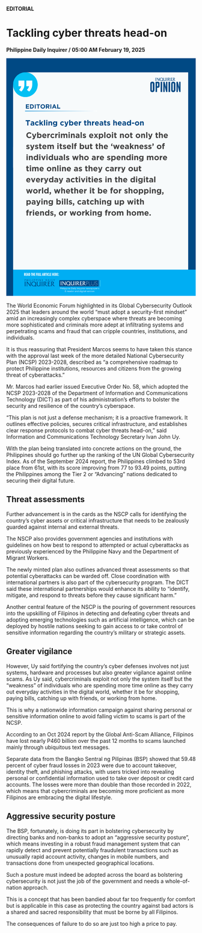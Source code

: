 **EDITORIAL**

# Tackling cyber threats head-on

****Philippine Daily Inquirer / 05:00 AM February 19, 2025****

![Image](https://raw.githubusercontent.com/github-jl14/scrapy_api/refs/heads/main/images/editorial02192025.png)



The World Economic Forum highlighted in its Global Cybersecurity Outlook 2025 that leaders around the world “must adopt a security-first mindset” amid an increasingly complex cyberspace where threats are becoming more sophisticated and criminals more adept at infiltrating systems and perpetrating scams and fraud that can cripple countries, institutions, and individuals.

It is thus reassuring that President Marcos seems to have taken this stance with the approval last week of the more detailed National Cybersecurity Plan (NCSP) 2023-2028, described as “a comprehensive roadmap to protect Philippine institutions, resources and citizens from the growing threat of cyberattacks.”

Mr. Marcos had earlier issued Executive Order No. 58, which adopted the NCSP 2023-2028 of the Department of Information and Communications Technology (DICT) as part of his administration’s efforts to bolster the security and resilience of the country’s cyberspace.

“This plan is not just a defense mechanism; it is a proactive framework. It outlines effective policies, secures critical infrastructure, and establishes clear response protocols to combat cyber threats head-on,” said Information and Communications Technology Secretary Ivan John Uy.

With the plan being translated into concrete actions on the ground, the Philippines should go further up the ranking of the UN Global Cybersecurity Index. As of the September 2024 report, the Philippines climbed to 53rd place from 61st, with its score improving from 77 to 93.49 points, putting the Philippines among the Tier 2 or “Advancing” nations dedicated to securing their digital future.

## Threat assessments

Further advancement is in the cards as the NSCP calls for identifying the country’s cyber assets or critical infrastructure that needs to be zealously guarded against internal and external threats.

The NSCP also provides government agencies and institutions with guidelines on how best to respond to attempted or actual cyberattacks as previously experienced by the Philippine Navy and the Department of Migrant Workers.

The newly minted plan also outlines advanced threat assessments so that potential cyberattacks can be warded off. Close coordination with international partners is also part of the cybersecurity program. The DICT said these international partnerships would enhance its ability to “identify, mitigate, and respond to threats before they cause significant harm.”

Another central feature of the NSCP is the pouring of government resources into the upskilling of Filipinos in detecting and defeating cyber threats and adopting emerging technologies such as artificial intelligence, which can be deployed by hostile nations seeking to gain access to or take control of sensitive information regarding the country’s military or strategic assets.

## Greater vigilance

However, Uy said fortifying the country’s cyber defenses involves not just systems, hardware and processes but also greater vigilance against online scams. As Uy said, cybercriminals exploit not only the system itself but the “weakness” of individuals who are spending more time online as they carry out everyday activities in the digital world, whether it be for shopping, paying bills, catching up with friends, or working from home.

This is why a nationwide information campaign against sharing personal or sensitive information online to avoid falling victim to scams is part of the NCSP.

According to an Oct 2024 report by the Global Anti-Scam Alliance, Filipinos have lost nearly P460 billion over the past 12 months to scams launched mainly through ubiquitous text messages.

Separate data from the Bangko Sentral ng Pilipinas (BSP) showed that 59.48 percent of cyber fraud losses in 2023 were due to account takeover, identity theft, and phishing attacks, with users tricked into revealing personal or confidential information used to take over deposit or credit card accounts. The losses were more than double than those recorded in 2022, which means that cybercriminals are becoming more proficient as more Filipinos are embracing the digital lifestyle.

## Aggressive security posture

The BSP, fortunately, is doing its part in bolstering cybersecurity by directing banks and non-banks to adopt an “aggressive security posture”, which means investing in a robust fraud management system that can rapidly detect and prevent potentially fraudulent transactions such as unusually rapid account activity, changes in mobile numbers, and transactions done from unexpected geographical locations.

Such a posture must indeed be adopted across the board as bolstering cybersecurity is not just the job of the government and needs a whole-of-nation approach.

This is a concept that has been bandied about far too frequently for comfort but is applicable in this case as protecting the country against bad actors is a shared and sacred responsibility that must be borne by all Filipinos.

The consequences of failure to do so are just too high a price to pay.